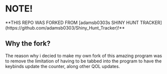 <h1>NOTE!</h1>
**THIS REPO WAS FORKED FROM [adamsb0303s SHINY HUNT TRACKER](https://github.com/adamsb0303/Shiny_Hunt_Tracker)!**

<h2>Why the fork?</h2>
The reason why i decied to make my own fork of this amazing program was to remove the limitation of having to be tabbed into the program to have the keybinds update the counter, along other QOL updates.
